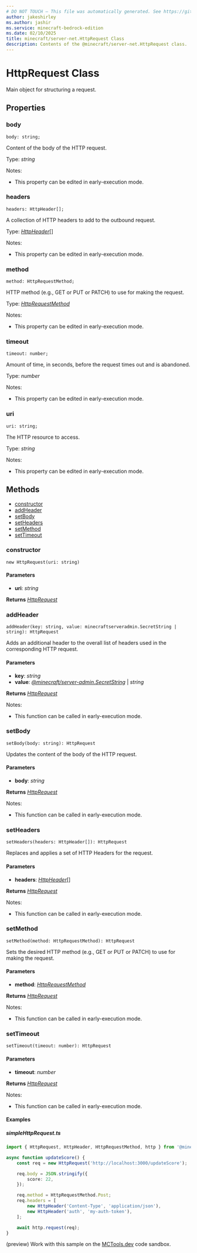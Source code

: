 ```yaml
---
# DO NOT TOUCH — This file was automatically generated. See https://github.com/mojang/minecraftapidocsgenerator to modify descriptions, examples, etc.
author: jakeshirley
ms.author: jashir
ms.service: minecraft-bedrock-edition
ms.date: 02/10/2025
title: minecraft/server-net.HttpRequest Class
description: Contents of the @minecraft/server-net.HttpRequest class.
---
```

# HttpRequest Class

Main object for structuring a request.

## Properties

### **body**
`body: string;`

Content of the body of the HTTP request.

Type: *string*

Notes:
  - This property can be edited in early-execution mode.

### **headers**
`headers: HttpHeader[];`

A collection of HTTP headers to add to the outbound request.

Type: [*HttpHeader*](HttpHeader.md)[]

Notes:
  - This property can be edited in early-execution mode.

### **method**
`method: HttpRequestMethod;`

HTTP method (e.g., GET or PUT or PATCH) to use for making the request.

Type: [*HttpRequestMethod*](HttpRequestMethod.md)

Notes:
  - This property can be edited in early-execution mode.

### **timeout**
`timeout: number;`

Amount of time, in seconds, before the request times out and is abandoned.

Type: *number*

Notes:
  - This property can be edited in early-execution mode.

### **uri**
`uri: string;`

The HTTP resource to access.

Type: *string*

Notes:
  - This property can be edited in early-execution mode.

## Methods
- [constructor](#constructor)
- [addHeader](#addheader)
- [setBody](#setbody)
- [setHeaders](#setheaders)
- [setMethod](#setmethod)
- [setTimeout](#settimeout)

### **constructor**
`
new HttpRequest(uri: string)
`

#### **Parameters**
- **uri**: *string*

**Returns** [*HttpRequest*](HttpRequest.md)

### **addHeader**
`
addHeader(key: string, value: minecraftserveradmin.SecretString | string): HttpRequest
`

Adds an additional header to the overall list of headers used in the corresponding HTTP request.

#### **Parameters**
- **key**: *string*
- **value**: [*@minecraft/server-admin.SecretString*](../../../scriptapi/minecraft/server-admin/SecretString.md) | *string*

**Returns** [*HttpRequest*](HttpRequest.md)
  
Notes:
- This function can be called in early-execution mode.

### **setBody**
`
setBody(body: string): HttpRequest
`

Updates the content of the body of the HTTP request.

#### **Parameters**
- **body**: *string*

**Returns** [*HttpRequest*](HttpRequest.md)
  
Notes:
- This function can be called in early-execution mode.

### **setHeaders**
`
setHeaders(headers: HttpHeader[]): HttpRequest
`

Replaces and applies a set of HTTP Headers for the request.

#### **Parameters**
- **headers**: [*HttpHeader*](HttpHeader.md)[]

**Returns** [*HttpRequest*](HttpRequest.md)
  
Notes:
- This function can be called in early-execution mode.

### **setMethod**
`
setMethod(method: HttpRequestMethod): HttpRequest
`

Sets the desired HTTP method (e.g., GET or PUT or PATCH) to use for making the request.

#### **Parameters**
- **method**: [*HttpRequestMethod*](HttpRequestMethod.md)

**Returns** [*HttpRequest*](HttpRequest.md)
  
Notes:
- This function can be called in early-execution mode.

### **setTimeout**
`
setTimeout(timeout: number): HttpRequest
`

#### **Parameters**
- **timeout**: *number*

**Returns** [*HttpRequest*](HttpRequest.md)
  
Notes:
- This function can be called in early-execution mode.

#### Examples

##### ***simpleHttpRequest.ts***

```typescript
import { HttpRequest, HttpHeader, HttpRequestMethod, http } from '@minecraft/server-net';

async function updateScore() {
    const req = new HttpRequest('http://localhost:3000/updateScore');

    req.body = JSON.stringify({
        score: 22,
    });

    req.method = HttpRequestMethod.Post;
    req.headers = [
        new HttpHeader('Content-Type', 'application/json'),
        new HttpHeader('auth', 'my-auth-token'),
    ];

    await http.request(req);
}
```

(preview) Work with this sample on the [MCTools.dev](https://mctools.dev/?open=gp/simpleHttpRequest.ts) code sandbox.
